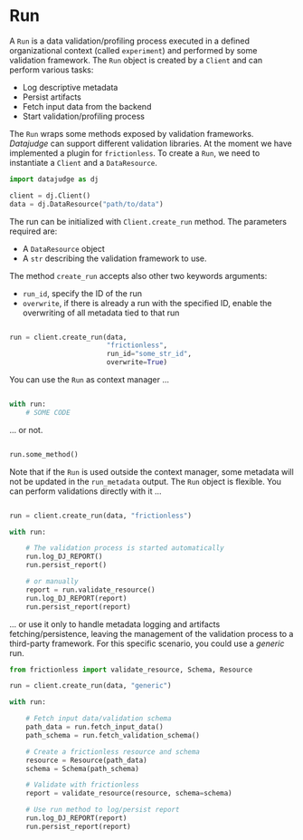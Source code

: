 # Run

A `Run` is a data validation/profiling process executed in a defined organizational context (called `experiment`) and performed by some validation framework.
The `Run` object is  created by a `Client` and can perform various tasks:

- Log descriptive metadata
- Persist artifacts
- Fetch input data from the backend
- Start validation/profiling process

The `Run` wraps some methods exposed by validation frameworks. *Datajudge* can support different validation libraries. At the moment we have implemented a plugin for `frictionless`.
To create a `Run`, we need to instantiate a `Client` and a `DataResource`.

```python
import datajudge as dj

client = dj.Client()
data = dj.DataResource("path/to/data")

```

The run can be initialized with `Client.create_run` method. The parameters required are:

- A `DataResource` object
- A `str` describing the validation framework to use.

The method `create_run` accepts also other two keywords arguments:

- `run_id`, specify the ID of the run
- `overwrite`, if there is already a run with the specified ID, enable the overwriting of all metadata tied to that run

```python

run = client.create_run(data,
                        "frictionless",
                        run_id="some_str_id",
                        overwrite=True)

```

You can use the `Run` as context manager ...

```python

with run:
    # SOME CODE

```

... or not.

```python

run.some_method()

```

Note that if the `Run` is used outside the context manager, some metadata will not be updated in the `run_metadata` output.
The `Run` object is flexible. You can perform validations directly with it ...

```python

run = client.create_run(data, "frictionless")

with run:

    # The validation process is started automatically
    run.log_DJ_REPORT()
    run.persist_report()

    # or manually
    report = run.validate_resource()
    run.log_DJ_REPORT(report)
    run.persist_report(report)

```

... or use it only to handle metadata logging and artifacts fetching/persistence, leaving the management of the validation process to a third-party framework. For this specific scenario, you could use a *generic* run.

```python
from frictionless import validate_resource, Schema, Resource

run = client.create_run(data, "generic")

with run:

    # Fetch input data/validation schema
    path_data = run.fetch_input_data()
    path_schema = run.fetch_validation_schema()

    # Create a frictionless resource and schema
    resource = Resource(path_data)
    schema = Schema(path_schema)

    # Validate with frictionless
    report = validate_resource(resource, schema=schema)

    # Use run method to log/persist report
    run.log_DJ_REPORT(report)
    run.persist_report(report)

```

